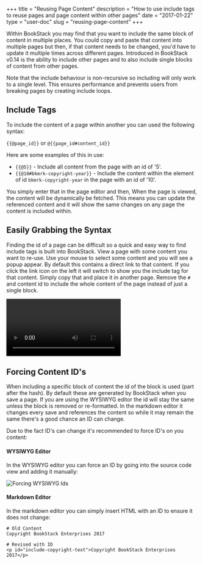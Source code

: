 +++
title = "Reusing Page Content"
description = "How to use include tags to reuse pages and page content within other pages"
date = "2017-01-22"
type = "user-doc"
slug = "reusing-page-content"
+++

Within BookStack you may find that you want to include the same block of content in multiple places. You could copy and paste that content into multiple pages but then, if that content needs to be changed, you'd have to update it multiple times across different pages. Introduced in BookStack v0.14 is the ability to include other pages and to also include single blocks of content from other pages.

Note that the include behaviour is non-recursive so including will only work to a single level. This ensures performance and prevents users from breaking pages by creating include loops.

## Include Tags

To include the content of a page within another you can used the following syntax:

`{{@page_id}}` or `@{{page_id#content_id}}`

Here are some examples of this in use:

* `{{@5}}` - Include all content from the page with an id of '5'.
* `{{@10#bkmrk-copyright-year}}` - Include the content within the element of id `bkmrk-copyright-year` in the page with an id of '10'.

You simply enter that in the page editor and then, When the page is viewed, the content will be dynamically be fetched. This means you can update the referenced content and it will show the same changes on any page the content is included within.

## Easily Grabbing the Syntax

Finding the id of a page can be difficult so a quick and easy way to find include tags is built into BookStack.
View a page with some content you want to re-use. Use your mouse to select some content and you will see a popup appear.
By default this contains a direct link to that content. If you click the link icon on the left it will switch to show you the include tag for that content. Simply copy that and place it in another page. Remove the `#` and content id to include the whole content of the page instead of just a single block.

<video controls src="/images/2017/01/bookstack-includes-popover.mp4"></video>

## Forcing Content ID's

When including a specific block of content the id of the block is used (part after the hash). By default these are generated by BookStack when you save a page. If you are using the WYSIWYG editor the id will stay the same unless the block is removed or re-formatted. In the markdown editor it changes every save and references the content so while it may remain the same there's a good chance an ID can change.

Due to the fact ID's can change it's recommended to force ID's on you content:

#### WYSIWYG Editor

In the WYSIWYG editor you can force an ID by going into the source code view and adding it manually:

![Forcing WYSIWYG Ids](/images/docs/user/forcing-wysiwyg-ids.png)

#### Markdown Editor

In the markdown editor you can simply insert HTML with an ID to ensure it does not change:

```
# Old Content
Copyright BookStack Enterprises 2017

# Revised with ID
<p id="include-copyright-text">Copyright BookStack Enterprises 2017</p>

```
